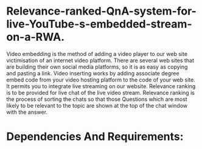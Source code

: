 # Relevance-ranked-QnA-system-for-live-YouTube-s-embedded-stream-on-a-RWA.
Video embedding is the method of adding a video player to our web site victimisation of an internet video platform. There are several web sites that are building their own social media platforms, so it is as easy as copying and pasting a link. Video inserting works by adding associate degree embed code from your video hosting platform to the code of your web site. It permits you to integrate live streaming on our website.
Relevance ranking is to be provided for live chat of the live video stream. Relevance ranking is the process of sorting the chats so that those Questions which are most likely to be relevant to the topic are shown at the top of the chat window with the answer.
# Dependencies And Requirements:
